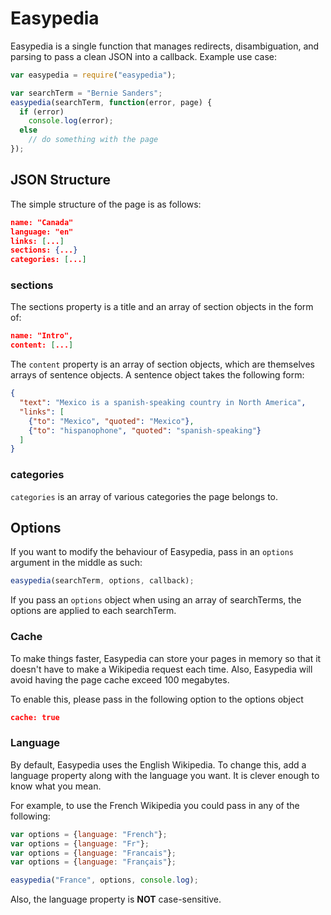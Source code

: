 # Easypedia
Easypedia is a single function that manages redirects, disambiguation, and parsing to pass a clean JSON into a callback. Example use case:

```javascript
var easypedia = require("easypedia");

var searchTerm = "Bernie Sanders";
easypedia(searchTerm, function(error, page) {
  if (error)
    console.log(error);
  else
    // do something with the page
});
```

## JSON Structure
The simple structure of the page is as follows:

```json
name: "Canada"
language: "en"
links: [...]
sections: {...}
categories: [...]
```

### sections
The sections property is a title and an array of section objects in the form of:

```json
name: "Intro",
content: [...]
```

The `content` property is an array of section objects, which are themselves arrays of sentence objects. A sentence object takes the following form:

```json
{
  "text": "Mexico is a spanish-speaking country in North America",
  "links": [
    {"to": "Mexico", "quoted": "Mexico"},
    {"to": "hispanophone", "quoted": "spanish-speaking"}
  ]
}
```

### categories
`categories` is an array of various categories the page belongs to.

## Options
If you want to modify the behaviour of Easypedia, pass in an `options` argument in the middle as such:

```javascript
easypedia(searchTerm, options, callback);
```

If you pass an `options` object when using an array of searchTerms, the options are applied to each searchTerm.

### Cache
To make things faster, Easypedia can store your pages in memory so that it doesn't have to make a Wikipedia request each time. Also, Easypedia will avoid having the page cache exceed 100 megabytes.

To enable this, please pass in the following option to the options object
```json
cache: true
```

### Language
By default, Easypedia uses the English Wikipedia. To change this, add a language property along with the language you want. It is clever enough to know what you mean.

For example, to use the French Wikipedia you could pass in any of the following:

```javascript
var options = {language: "French"};
var options = {language: "Fr"};
var options = {language: "Francais"};
var options = {language: "Français"};

easypedia("France", options, console.log);
```

Also, the language property is **NOT** case-sensitive.
